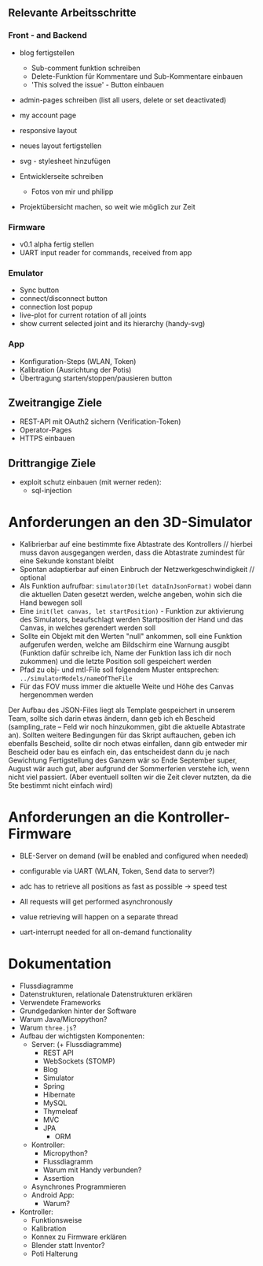 ## Relevante Arbeitsschritte

### Front - and Backend

- blog fertigstellen
  - Sub-comment funktion schreiben
  - Delete-Funktion für Kommentare und Sub-Kommentare einbauen
  - 'This solved the issue' - Button einbauen
- admin-pages schreiben (list all users, delete or set deactivated)
- my account page
- responsive layout
- neues layout fertigstellen
- svg - stylesheet hinzufügen

- Entwicklerseite schreiben
    - Fotos von mir und philipp
- Projektübersicht machen, so weit wie möglich zur Zeit

### Firmware

- v0.1 alpha fertig stellen
- UART input reader for commands, received from app

### Emulator

- Sync button
- connect/disconnect button
- connection lost popup
- live-plot for current rotation of all joints
- show current selected joint and its hierarchy (handy-svg)

### App

- Konfiguration-Steps (WLAN, Token)
- Kalibration (Ausrichtung der Potis)
- Übertragung starten/stoppen/pausieren button

## Zweitrangige Ziele

- REST-API mit OAuth2 sichern (Verification-Token)
- Operator-Pages
- HTTPS einbauen

## Drittrangige Ziele

- exploit schutz einbauen (mit werner reden):
  - sql-injection
  
# Anforderungen an den 3D-Simulator

- Kalibrierbar auf eine bestimmte fixe Abtastrate des Kontrollers // hierbei muss davon ausgegangen werden, dass die Abtastrate zumindest für eine Sekunde konstant bleibt
- Spontan adaptierbar auf einen Einbruch der Netzwerkgeschwindigkeit // optional
- Als Funktion aufrufbar: `simulator3D(let dataInJsonFormat)` wobei dann die aktuellen Daten gesetzt werden, welche angeben, wohin sich die Hand bewegen soll
- Eine `init(let canvas, let startPosition)` - Funktion zur aktivierung des Simulators, beaufschlagt werden Startposition der Hand und das Canvas, in welches gerendert werden soll
- Sollte ein Objekt mit den Werten "null" ankommen, soll eine Funktion aufgerufen werden, welche am Bildschirm eine Warnung ausgibt (Funktion dafür schreibe ich, Name der Funktion lass ich dir noch zukommen) und die letzte Position soll gespeichert werden
- Pfad zu obj- und mtl-File soll folgendem Muster entsprechen: `../simulatorModels/nameOfTheFile`
- Für das FOV muss immer die aktuelle Weite und Höhe des Canvas hergenommen werden

Der Aufbau des JSON-Files liegt als Template gespeichert in unserem Team, sollte sich darin etwas ändern, dann geb ich eh Bescheid (sampling_rate – Feld wir noch hinzukommen, gibt die aktuelle Abtastrate an).
Sollten weitere Bedingungen für das Skript auftauchen, geben ich ebenfalls Bescheid, sollte dir noch etwas einfallen, dann gib entweder mir Bescheid oder bau es einfach ein, das entscheidest dann du je nach Gewichtung
Fertigstellung des Ganzem wär so Ende September super, August wär auch gut, aber aufgrund der Sommerferien verstehe ich, wenn nicht viel passiert. (Aber eventuell sollten wir die Zeit clever nutzten, da die 5te bestimmt nicht einfach wird)

# Anforderungen an die Kontroller-Firmware

- BLE-Server on demand (will be enabled and configured when needed)
- configurable via UART (WLAN, Token, Send data to server?)
- adc has to retrieve all positions as fast as possible → speed test

- All requests will get performed asynchronously
- value retrieving will happen on a separate thread
- uart-interrupt needed for all on-demand functionality

# Dokumentation

- Flussdiagramme
- Datenstrukturen, relationale Datenstrukturen erklären
- Verwendete Frameworks
- Grundgedanken hinter der Software
- Warum Java/Micropython?
- Warum `three.js`?
- Aufbau der wichtigsten Komponenten:
  - Server: (+ Flussdiagramme)
    - REST API
    - WebSockets (STOMP)
    - Blog
    - Simulator
    - Spring
    - Hibernate
    - MySQL
    - Thymeleaf
    - MVC
    - JPA
      - ORM
  - Kontroller:
    - Micropython?
    - Flussdiagramm
    - Warum mit Handy verbunden?
    - Assertion
  - Asynchrones Programmieren
  - Android App:
    - Warum?
- Kontroller:
  - Funktionsweise
  - Kalibration
  - Konnex zu Firmware erklären
  - Blender statt Inventor?
  - Poti Halterung
